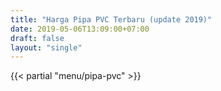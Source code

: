 ```yaml
---
title: "Harga Pipa PVC Terbaru (update 2019)"
date: 2019-05-06T13:09:00+07:00
draft: false
layout: "single"
---
```


{{< partial "menu/pipa-pvc" >}}